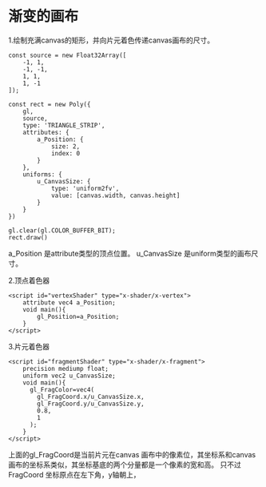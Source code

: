# 渐变的画布

1.绘制充满canvas的矩形，并向片元着色传递canvas画布的尺寸。
```gl
const source = new Float32Array([
    -1, 1,
    -1, -1,
    1, 1,
    1, -1
]);

const rect = new Poly({
    gl,
    source,
    type: 'TRIANGLE_STRIP',
    attributes: {
        a_Position: {
            size: 2,
            index: 0
        }
    },
    uniforms: {
        u_CanvasSize: {
            type: 'uniform2fv',
            value: [canvas.width, canvas.height]
        }
    }
})

gl.clear(gl.COLOR_BUFFER_BIT);
rect.draw()
```
a_Position 是attribute类型的顶点位置。 u_CanvasSize 是uniform类型的画布尺寸。

2.顶点着色器
```gl
<script id="vertexShader" type="x-shader/x-vertex">
    attribute vec4 a_Position;
    void main(){
        gl_Position=a_Position;
    }
</script>
```

3.片元着色器
```gl
<script id="fragmentShader" type="x-shader/x-fragment">
    precision mediump float;
    uniform vec2 u_CanvasSize;
    void main(){
      gl_FragColor=vec4(
        gl_FragCoord.x/u_CanvasSize.x,
        gl_FragCoord.y/u_CanvasSize.y,
        0.8,
        1
      );
    }
</script>
```
上面的gl_FragCoord是当前片元在canvas 画布中的像素位，其坐标系和canvas画布的坐标系类似，其坐标基底的两个分量都是一个像素的宽和高。
只不过FragCoord 坐标原点在左下角，y轴朝上，

